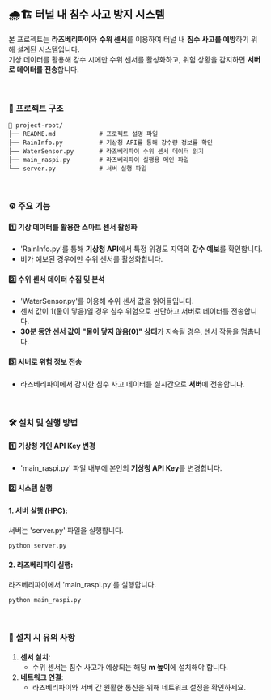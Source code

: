 ## 🌧️🏗️ 터널 내 침수 사고 방지 시스템  

본 프로젝트는 **라즈베리파이**와 **수위 센서**를 이용하여 터널 내 **침수 사고를 예방**하기 위해 설계된 시스템입니다.  
기상 데이터를 활용해 강수 시에만 수위 센서를 활성화하고, 위험 상황을 감지하면 **서버로 데이터를 전송**합니다.  

<br>

### 📂 프로젝트 구조  

```plaintext
📁 project-root/
├── README.md            # 프로젝트 설명 파일
├── RainInfo.py          # 기상청 API를 통해 강수량 정보를 확인
├── WaterSensor.py       # 라즈베리파이 수위 센서 데이터 읽기
├── main_raspi.py        # 라즈베리파이 실행용 메인 파일
└── server.py            # 서버 실행 파일
```

<br>

### ⚙️ 주요 기능  

#### 1️⃣ **기상 데이터를 활용한 스마트 센서 활성화**  
- 'RainInfo.py'를 통해 **기상청 API**에서 특정 위경도 지역의 **강수 예보**를 확인합니다.  
- 비가 예보된 경우에만 수위 센서를 활성화합니다.  

#### 2️⃣ **수위 센서 데이터 수집 및 분석**  
- 'WaterSensor.py'를 이용해 수위 센서 값을 읽어들입니다.  
- 센서 값이 **1**(물이 닿음)일 경우 침수 위험으로 판단하고 서버로 데이터를 전송합니다.  
- **30분 동안 센서 값이 "물이 닿지 않음(0)" 상태**가 지속될 경우, 센서 작동을 멈춥니다.  

#### 3️⃣ **서버로 위험 정보 전송**  
- 라즈베리파이에서 감지한 침수 사고 데이터를 실시간으로 **서버**에 전송합니다.  

<br>

### 🛠️ 설치 및 실행 방법  

#### 1️⃣ **기상청 개인 API Key 변경**  
- 'main_raspi.py' 파일 내부에 본인의 **기상청 API Key**를 변경합니다.  

#### 2️⃣ **시스템 실행**  

#### 1. 서버 실행 (HPC):  
서버는 'server.py' 파일을 실행합니다.  
```bash
python server.py
```

#### 2. 라즈베리파이 실행:  
라즈베리파이에서 'main_raspi.py'를 실행합니다.  
```bash
python main_raspi.py
```

<br>


### 📌 설치 시 유의 사항  

1. **센서 설치**:  
   - 수위 센서는 침수 사고가 예상되는 해당 **m 높이**에 설치해야 합니다.  
2. **네트워크 연결**:  
   - 라즈베리파이와 서버 간 원활한 통신을 위해 네트워크 설정을 확인하세요.  
